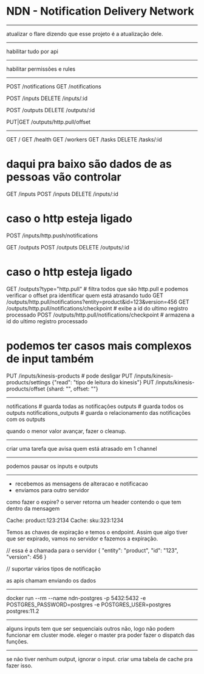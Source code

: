 # NDN - Notification Delivery Network

---
atualizar o flare dizendo que esse projeto é a atualização dele.

---
habilitar tudo por api

---
habilitar permissões e rules

---
POST /notifications
GET  /notifications

POST   /inputs
DELETE /inputs/:id

POST   /outputs
DELETE /outputs/:id


PUT|GET /outputs/http.pull/offset

---
GET    /
GET    /health
GET    /workers
GET    /tasks
DELETE /tasks/:id

# daqui pra baixo são dados de as pessoas vão controlar
GET    /inputs
POST   /inputs
DELETE /inputs/:id

# caso o http esteja ligado
POST /inputs/http.push/notifications

GET    /outputs
POST   /outputs
DELETE /outputs/:id

# caso o http esteja ligado
GET  /outputs?type="http.pull" # filtra todos que são http.pull e podemos verificar o offset pra identificar quem está atrasando tudo
GET  /outputs/http.pull/notifications?entity=product&id=123&version=456
GET  /outputs/http.pull/notifications/checkpoint # exibe a id do ultimo registro processado
POST /outputs/http.pull/notifications/checkpoint # armazena a id do ultimo registro processado

# podemos ter casos mais complexos de input também
PUT /inputs/kinesis-products # pode desligar
PUT /inputs/kinesis-products/settings
  {"read": "tipo de leitura do kinesis"}
PUT /inputs/kinesis-products/offset
  {shard: "", offset: ""}


---
notifications # guarda todas as notificações
outputs # guarda todos os outputs
notifications_outputs # guarda o relacionamento das notificações com os outputs

quando o menor valor avançar, fazer o cleanup.

---
criar uma tarefa que avisa quem está atrasado em 1 channel

---
podemos pausar os inputs e outputs

---
- recebemos as mensagens de alteracao e notificacao
- enviamos para outro servidor

como fazer o expire?
o server retorna um header contendo o que tem dentro da mensagem

Cache: product:123:2134
Cache: sku:323:1234

Temos as chaves de expiração e temos o endpoint.
Assim que algo tiver que ser expirado, vamos no servidor e fazemos a expiração.

// essa é a chamada para o servidor
{
  "entity": "product",
  "id": "123",
  "version": 456
}

// suportar vários tipos de notificação


as apis chamam enviando os dados


---
docker run --rm --name ndn-postgres -p 5432:5432 -e POSTGRES_PASSWORD=postgres -e POSTGRES_USER=postgres postgres:11.2

---
alguns inputs tem que ser sequenciais outros não, logo não podem funcionar em cluster mode.
eleger o master pra poder fazer o dispatch das funções.

---
se não tiver nenhum output, ignorar o input.
criar uma tabela de cache pra fazer isso.